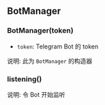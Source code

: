 ## BotManager

### BotManager(token)

- `token`: Telegram Bot 的 token

说明: 此为 `BotManager` 的构造器

### listening()

说明: 令 Bot 开始监听


